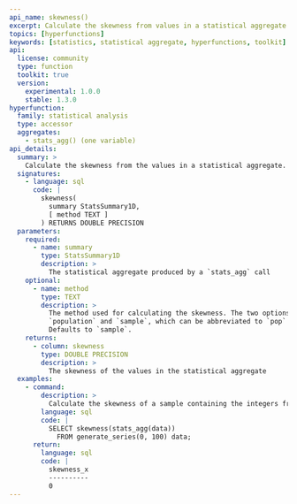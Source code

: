 ```yaml
---
api_name: skewness()
excerpt: Calculate the skewness from values in a statistical aggregate
topics: [hyperfunctions]
keywords: [statistics, statistical aggregate, hyperfunctions, toolkit]
api:
  license: community
  type: function
  toolkit: true
  version:
    experimental: 1.0.0
    stable: 1.3.0
hyperfunction:
  family: statistical analysis
  type: accessor
  aggregates:
    - stats_agg() (one variable)
api_details:
  summary: >
    Calculate the skewness from the values in a statistical aggregate.
  signatures:
    - language: sql
      code: |
        skewness(
          summary StatsSummary1D,
          [ method TEXT ]
        ) RETURNS DOUBLE PRECISION
  parameters:
    required:
      - name: summary
        type: StatsSummary1D
        description: >
          The statistical aggregate produced by a `stats_agg` call
    optional:
      - name: method
        type: TEXT
        description: >
          The method used for calculating the skewness. The two options are
          `population` and `sample`, which can be abbreviated to `pop` or `samp`.
          Defaults to `sample`.
    returns:
      - column: skewness
        type: DOUBLE PRECISION
        description: >
          The skewness of the values in the statistical aggregate
  examples:
    - command:
        description: >
          Calculate the skewness of a sample containing the integers from 0 to 100.
        language: sql
        code: |
          SELECT skewness(stats_agg(data))
            FROM generate_series(0, 100) data;
      return:
        language: sql
        code: |
          skewness_x
          ----------
          0
---
```


